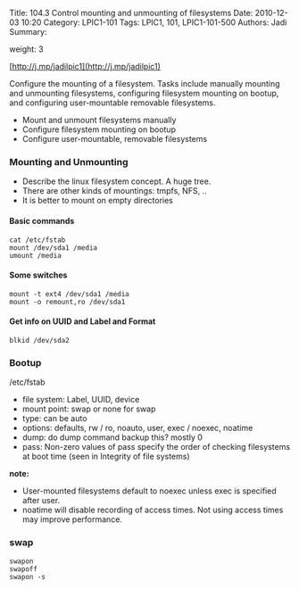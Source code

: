 Title: 104.3 Control mounting and unmounting of filesystems
Date: 2010-12-03 10:20
Category: LPIC1-101
Tags: LPIC1, 101, LPIC1-101-500
Authors: Jadi
Summary: 

weight: 3

[http://j.mp/jadilpic1](http://j.mp/jadilpic1)

Configure the mounting of a filesystem. Tasks include manually mounting and unmounting filesystems, configuring filesystem mounting on bootup, and configuring user-mountable removable filesystems.

* Mount and unmount filesystems manually
* Configure filesystem mounting on bootup
* Configure user-mountable, removable filesystems

### Mounting and Unmounting

* Describe the linux filesystem concept. A huge tree.
* There are other kinds of mountings: tmpfs, NFS, ..
* It is better to mount on empty directories

#### Basic commands

```text
cat /etc/fstab
mount /dev/sda1 /media
umount /media
```

#### Some switches

```text
mount -t ext4 /dev/sda1 /media
mount -o remount,ro /dev/sda1
```

#### Get info on UUID and Label and Format

```text
blkid /dev/sda2
```

### Bootup

/etc/fstab

* file system: Label, UUID, device
* mount point: swap or none for swap
* type: can be auto
* options:  defaults, rw / ro, noauto, user, exec / noexec, noatime
* dump: do dump command backup this? mostly 0
* pass: Non-zero values of pass specify the order of checking filesystems at boot time \(seen in Integrity of file systems\)

**note:**

* User-mounted filesystems default to noexec unless exec is specified after user.
* noatime will disable recording of access times. Not using access times may improve performance.

### swap

```text
swapon
swapoff
swapon -s
```

